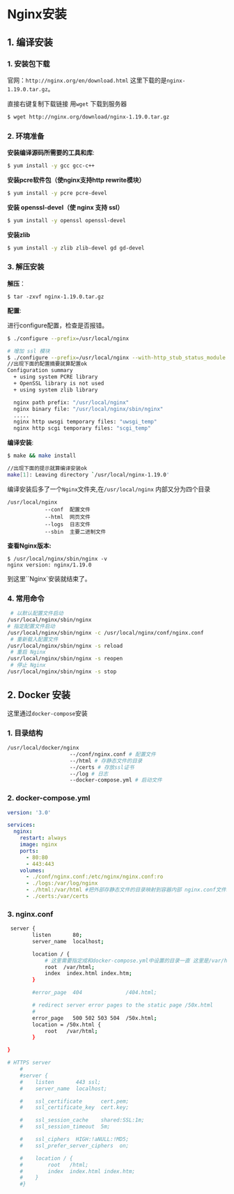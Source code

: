 # Nginx安装



## 1. 编译安装

### 1. 安装包下载

官网：`http://nginx.org/en/download.html` 这里下载的是`nginx-1.19.0.tar.gz`。

直接右键复制下载链接 用`wget` 下载到服务器

```sh
$ wget http://nginx.org/download/nginx-1.19.0.tar.gz
```



### 2. 环境准备

**安装编译源码所需要的工具和库**:

```sh
$ yum install -y gcc gcc-c++
```

**安装pcre软件包（使nginx支持http rewrite模块）**

```sh
$ yum install -y pcre pcre-devel
```

**安装 openssl-devel（使 nginx 支持 ssl）**

```sh
$ yum install -y openssl openssl-devel 
```

**安装zlib**

```sh
$ yum install -y zlib zlib-devel gd gd-devel
```



### 3. 解压安装

**解压**：

```shell
$ tar -zxvf nginx-1.19.0.tar.gz
```

**配置**:

进行configure配置，检查是否报错。

```sh
$ ./configure --prefix=/usr/local/nginx

# 增加 ssl 模块
$ ./configure --prefix=/usr/local/nginx --with-http_stub_status_module --with-http_ssl_module
//出现下面的配置摘要就算配置ok
Configuration summary
  + using system PCRE library
  + OpenSSL library is not used
  + using system zlib library

  nginx path prefix: "/usr/local/nginx"
  nginx binary file: "/usr/local/nginx/sbin/nginx"
  .....
  nginx http uwsgi temporary files: "uwsgi_temp"
  nginx http scgi temporary files: "scgi_temp"
```

**编译安装**:

```sh
$ make && make install

//出现下面的提示就算编译安装ok
make[1]: Leaving directory `/usr/local/nginx-1.19.0'
```

编译安装后多了一个`Nginx`文件夹,在`/usr/local/nginx` 内部又分为四个目录

```nginx
/usr/local/nginx
			--conf	配置文件
			--html  网页文件
			--logs  日志文件
			--sbin  主要二进制文件
```

**查看Nginx版本:**

```shell
$ /usr/local/nginx/sbin/nginx -v
nginx version: nginx/1.19.0
```

到这里``Nginx`安装就结束了。



### 4. 常用命令

```sh
 # 以默认配置文件启动
/usr/local/nginx/sbin/nginx
# 指定配置文件启动
/usr/local/nginx/sbin/nginx -c /usr/local/nginx/conf/nginx.conf 
 # 重新载入配置文件
/usr/local/nginx/sbin/nginx -s reload  
 # 重启 Nginx
/usr/local/nginx/sbin/nginx -s reopen  
 # 停止 Nginx
/usr/local/nginx/sbin/nginx -s stop    
```



## 2. Docker 安装

这里通过`docker-compose`安装

### 1. 目录结构

```sh
/usr/local/docker/nginx
					--/conf/nginx.conf # 配置文件
					--/html # 存静态文件的目录
					--/certs # 存放ssl证书
					--/log # 日志
					--docker-compose.yml # 启动文件
```





### 2. docker-compose.yml

```yml
version: '3.0'

services:
  nginx:
    restart: always
    image: nginx
    ports:
      - 80:80
      - 443:443
    volumes:
      - ./conf/nginx.conf:/etc/nginx/nginx.conf:ro
      - ./logs:/var/log/nginx
      - ./html:/var/html #把外部存静态文件的目录映射到容器内部 nginx.conf文件就指定加载这个目录下的静态文件
      - ./certs:/var/certs 
```

### 3. nginx.conf

```sh
 server {
        listen       80;
        server_name  localhost;

        location / {
        	# 这里需要指定成和docker-compose.yml中设置的目录一直 这里是/var/html
            root  /var/html;
            index  index.html index.htm;
        }

        #error_page  404              /404.html;

        # redirect server error pages to the static page /50x.html
        #
        error_page   500 502 503 504  /50x.html;
        location = /50x.html {
            root   /var/html;
        }

}

# HTTPS server
    #
    #server {
    #    listen       443 ssl;
    #    server_name  localhost;

    #    ssl_certificate      cert.pem;
    #    ssl_certificate_key  cert.key;

    #    ssl_session_cache    shared:SSL:1m;
    #    ssl_session_timeout  5m;

    #    ssl_ciphers  HIGH:!aNULL:!MD5;
    #    ssl_prefer_server_ciphers  on;

    #    location / {
    #        root   /html;
    #        index  index.html index.htm;
    #    }
    #}
```

